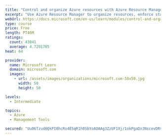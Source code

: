 ```yaml
---
title: "Control and organize Azure resources with Azure Resource Manager"
excerpt: "Use Azure Resource Manager to organize resources, enforce standards, and protect critical assets from deletion."
webUrl: https://docs.microsoft.com/en-us/learn/modules/control-and-organize-with-azure-resource-manager/
type: course
price: Free
length: PT46M
ratings:
  count: 43841
  average: 4.7201705
heat: 64

provider:
  name: Microsoft Learn
  domain: microsoft.com
  images:
    - url: /assets/images/organizations/microsoft.com-50x50.jpg
      width: 50
      height: 50

levels:
  - Intermediate

topics:
  - Azure
  - Management Tools

secured: "Uu06Tzud6QkPI8hcRs4E5qR1h0SbYoAOAAg3ZzUF1Xj/1okPgaDx3NscevDRvpO9kLdmF+QavdbLEvEuXFrF4oIIl2eh3LMMNXP5Y4vihbTu9vdxIPOTbwb6sPV/S4XBykW+u1bN5ABYSGiPz/MAHwQQWG0+x8rb9D0Er2ibjNutzDyY3nFPvdBMyfpNWqUKHZboFp4xFSXlnouiUNhiB22O7zlRBeC3yIQWUaXL9Zj6TjMIJxk27bN9fNMF3d/fWUKym+HxCpON/MYh52mPYk7oZxMTYLZipV+s9ENxOVzK3/674FlNCXlhA/zdCoccjlMwgSGr3rHRlq3J3r3Pp6GM2BmEgrB9Ln833tUmHgceNlZvIVsgG352CvLr58m7dkYqWu+AEfbAfWJD8RxMIlXBZ5X97RnlyXl4aYxI64rlmo/yIiEojYsATkbJEre7;QXmqoRa835f02l73L72WTw=="
---
```


